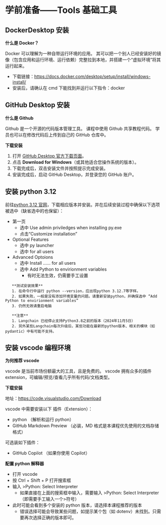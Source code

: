 # 学前准备——Tools 基础工具

## DockerDesktop 安装

**什么是 Docker？**

Docker 可以理解为一种自带运行环境的应用。
其可以把一个别人已经安装好的镜像（包含应用和运行环境、运行依赖）完整拉到本地，并搭建一个“虚拟环境”将其运行起来。

- 下载链接：https://docs.docker.com/desktop/setup/install/windows-install/
- 安装后，请确认在 cmd 下能找到并运行以下指令：docker

## GitHub Desktop 安装

**什么是 Github**

Github 是一个开源的代码版本管理工具。
课程中使用 Github 共享教程代码。
学员也可以在修改代码后上传到自己的 GitHub 仓库中。

**下载安装**

1. 打开 [GitHub Desktop 官方下载页面](https://desktop.github.com/)。
2. 点击 **Download for Windows**（或其他适合您操作系统的版本）。
3. 下载完成后，双击安装文件并按照提示完成安装。
4. 安装完成后，启动 GitHub Desktop，并登录您的 GitHub 账户。

## 安装 python 3.12

前往[python 3.12 官网](https://www.python.org/downloads/release/python-3127/)，下载相应版本并安装。并在后续安装过程中确保以下选项被选中（缺省选中的也保留）：

- 第一页
  - 选中 Use admin priviledges when installing py.exe
  - 点击“Customize installation”
- Optional Features
  - 选中 py launcher
  - 选中 for all users
- Advanced Optoions
  - 选中 Install …… for all users
  - 选中 Add Python to envirionment variables
    - 有时无法生效，仍需要手工设置

```
   **测试安装效果**
   1. 在命令行中运行 python --version，应出现python 3.12.7等字样。
   2. 如果失败，一般是没有添加环境变量的问题。请重新安装python，并确保选中 “Add Python to envirionment variables”
   3. 仍然无效请重启电脑

   **注意**
   1. Langchain 已经停止支持Python3.8之前的版本（2024年11月5日）
   2. 另外某些Langchain每次升级后，某些功能在最新的python版本、相关的模块（如pydantic）中有可能不支持。
```

## 安装 vscode 编程环境

**为何推荐 vscode**

vscode 是当前市场份额最大的工具，且是免费的。
vscode 拥有众多的插件 extension，可编辑/预览/查看几乎所有代码/文档类型。

**下载安装**

地址：https://code.visualstudio.com/Download

vscode 中需要安装以下 插件（Extension）：

- python （解析和运行 python）
- GitHub Markdown Preview （必装，MD 格式是本课程优先使用的文档存储格式）

可选装如下插件：

- GitHub Copilot （如果你使用 Copilot）

**配置 python 解释器**

- 打开 vscode
- 按 Ctrl + Shift + P 打开搜索框
- 输入 >Python: Select Interpreter
  - 如果直接在上面的搜索框中输入，需要输入 >Python: Select Interpreter（即需要手工输入一个>符号）
- 此时可能会看到多个安装的 python 版本，请选择本课程推荐的版本
  - 错误选择可能会导致某些问题，如提示某个包（如 dotenv）未找到。只需要再次选择正确的版本即可。
